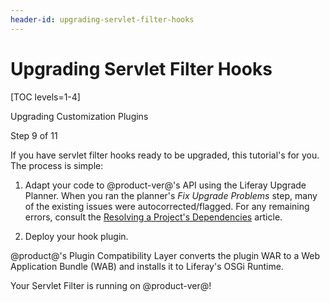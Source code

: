 ```yaml
---
header-id: upgrading-servlet-filter-hooks
---
```


# Upgrading Servlet Filter Hooks

[TOC levels=1-4]

<div class="learn-path-step row">
    <p id="stepTitle">Upgrading Customization Plugins</p><p>Step 9 of 11</p>
</div>

If you have servlet filter hooks ready to be upgraded, this tutorial's for you.
The process is simple:

1.  Adapt your code to @product-ver@'s API using the Liferay Upgrade Planner. When
    you ran the planner's *Fix Upgrade Problems* step, many of the existing
    issues were autocorrected/flagged. For any remaining errors, consult the
    [Resolving a Project's Dependencies](/docs/7-2/tutorials/-/knowledge_base/t/resolving-a-projects-dependencies)
    article.

2.  Deploy your hook plugin.

@product@'s Plugin Compatibility Layer converts the plugin WAR to a Web
Application Bundle (WAB) and installs it to Liferay's OSGi Runtime.

Your Servlet Filter is running on @product-ver@!
